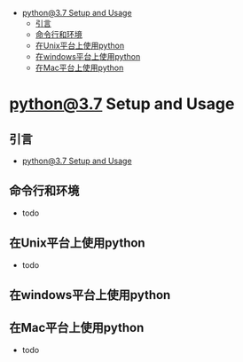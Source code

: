 <!-- TOC -->

- [python@3.7 Setup and Usage](#python37-setup-and-usage)
    - [引言](#引言)
    - [命令行和环境](#命令行和环境)
    - [在Unix平台上使用python](#在unix平台上使用python)
    - [在windows平台上使用python](#在windows平台上使用python)
    - [在Mac平台上使用python](#在mac平台上使用python)

<!-- /TOC -->

# python@3.7 Setup and Usage

## 引言

- [python@3.7 Setup and Usage](https://docs.python.org/3.7/using/index.html)



## 命令行和环境

- todo

## 在Unix平台上使用python

- todo

## 在windows平台上使用python



## 在Mac平台上使用python

- todo

